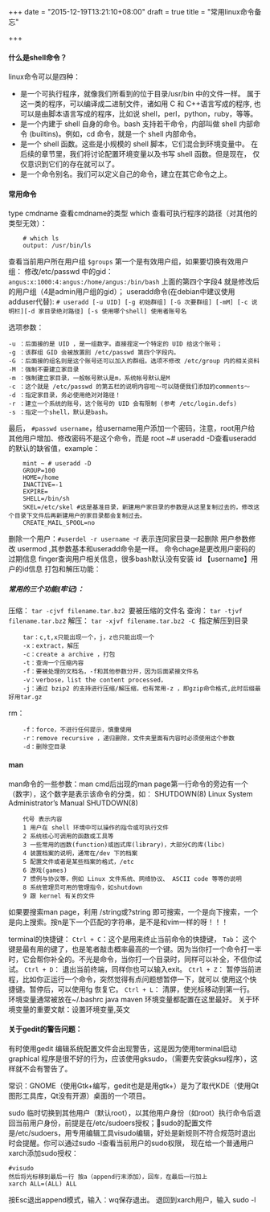 +++
date = "2015-12-19T13:21:10+08:00"
draft = true
title = "常用linux命令备忘"

+++
#### 什么是shell命令？

linux命令可以是四种：

- 是一个可执行程序，就像我们所看到的位于目录/usr/bin 中的文件一样。 属于这一类的程序，可以编译成二进制文件，诸如用 C 和 C++语言写成的程序, 也可以是由脚本语言写成的程序，比如说 shell，perl，python，ruby，等等。
- 是一个内建于 shell 自身的命令。bash 支持若干命令，内部叫做 shell 内部命令 (builtins)。例如，cd 命令，就是一个 shell 内部命令。
- 是一个 shell 函数。这些是小规模的 shell 脚本，它们混合到环境变量中。 在后续的章节里，我们将讨论配置环境变量以及书写 shell 函数。但是现在， 仅仅意识到它们的存在就可以了。
- 是一个命令别名。我们可以定义自己的命令，建立在其它命令之上。

#### 常用命令

type cmdname 查看cmdname的类型
which 查看可执行程序的路径（对其他的类型无效）：

        # which ls
        output: /usr/bin/ls

查看当前用户所在用户组
	`$groups`
第一个是有效用户组，如果要切换有效用户组：
修改/etc/passwd 中的gid：
	`angus:x:1000:4:angus:/home/angus:/bin/bash`
上面的第四个字段4 就是修改后的用户组（4是admin用户组的gid）；
useradd命令(在debian中建议使用adduser代替):
`# useradd [-u UID] [-g 初始群组] [-G 次要群组] [-mM] [-c 说明栏][-d 家目录绝对路径] [-s 使用哪个shell] 使用者账号名`

选项参数：

    -u ：后面接的是 UID ，是一组数字。直接挃定一个特定的 UID 给这个账号；
    -g ：该群组 GID 会被放置刡 /etc/passwd 第四个字段内。
    -G ：后面接的组名则是这个账号还可以加入的群组。选项不修改 /etc/group 内的相关资料
    -M ：强制不要建立家目录
    -m ：强制建立家目录，一般帐号默认是m，系统帐号默认是M
    -c ：这个就是 /etc/passwd 的第五栏的说明内容啦～可以随便我们添加的comments～
    -d ：指定家目录，务必使用绝对对路径！
    -r ：建立一个系统的账号，这个账号的 UID 会有限制 (参考 /etc/login.defs)
    -s ：指定一个shell，默认是bash。

最后，
`#passwd username`，给username用户添加一个密码，注意，root用户给其他用户增加、修改密码不是这个命令，而是
root ~# useradd -D查看useradd的默认的缺省值，example：
```
    mint ~ # useradd -D
    GROUP=100
    HOME=/home
    INACTIVE=-1
    EXPIRE=
    SHELL=/bin/sh
    SKEL=/etc/skel #这是基准目录，新建用户家目录的参数是从这里复制过去的，修改这个目录下文件后再新建用户的家目录都会复制过去。
    CREATE_MAIL_SPOOL=no
```
删除一个用户：`#userdel -r username `-r 表示连同家目录一起删除
用户参数修改 usermod ,其参数基本和useradd命令是一样。
命令chage是更改用户密码的过期信息
finger查询用户相关信息，很多bash默认没有安装
id 【username】用户的id信息
打包和解压功能：

##### 常用的三个功能(牢记)：
压缩： `tar -cjvf filename.tar.bz2 `要被压缩的文件名
查询： `tar -tjvf filename.tar.bz2`
解压： `tar -xjvf filename.tar.bz2 -C `指定解压到目录
```
    tar：c,t,x只能出现一个，j，z也只能出现一个
    -x：extract，解压
    -c：create a archive ，打包
    -t：查询一个压缩内容
    -f：要被处理的文档名，-f和其他参数分开，因为后面紧接文件名
    -v：verbose，list the content processed，
    -j：通过 bzip2 的支持进行压缩/解压缩，也有常用-z ，即gzip命令格式,此时后缀最好用tar.gz
```
rm：
```
    -f：force，不进行任何提示，慎重使用
    -r：remove recursive ，递归删除，文件夹里面有内容时必须使用这个参数
    -d：删除空目录
```
#### man
man命令的一些参数：man cmd后出现的man page第一行命令的旁边有一个（数字），这个数字是表示该命令的分类，如：
SHUTDOWN(8) Linux System Administrator’s Manual SHUTDOWN(8)
```
    代号 表示内容
    1 用户在 shell 环境中可以操作的指令或可执行文件
    2 系统核心可调用的函数或工具等
    3 一些常用的凼数(function)或凼式库(library)，大部分C的库(libc)
    4 装置档案的说明，通常在/dev 下的档案
    5 配置文件或者是某些档案的格式，/etc
    6 游戏(games)
    7 惯例与协议等，例如 Linux 文件系统、网络协议、 ASCII code 等等的说明
    8 系统管理员可用的管理指令，如shutdown
    9 跟 kernel 有关的文件
```
如果要搜索man page，利用 /string或?string 即可搜索，一个是向下搜索，一个是向上搜索。按n是下一个匹配的字符串，是不是和vim一样的呀！！！

terminal的快捷键：
`Ctrl + C`：这个是用来终止当前命令的快捷键，
`Tab`： 这个键是最有用的键了，也是笔者敲击概率最高的一个键。因为当你打一个命令打一半时，它会帮你补全的。不光是命令，当你打一个目录时，同样可以补全，不信你试试。
`Ctrl + D`： 退出当前终端，同样你也可以输入exit。
`Ctrl + Z`： 暂停当前进程，比如你正运行一个命令，突然觉得有点问题想暂停一下，就可以 使用这个快捷键。暂停后，可以使用fg 恢复它。
`Ctrl + L`： 清屏，使光标移动到第一行。
环境变量通常被放在~/.bashrc java maven 环境变量都配置在这里最好。
关于环境变量的重要文献：设置环境变量,英文

#### 关于gedit的警告问题：
有时使用gedit 编辑系统配置文件会出现警告，这是因为使用terminal启动graphical 程序是很不好的行为，应该使用gksudo，（需要先安装gksu程序），这样就不会有警告了。

常识：GNOME（使用Gtk+编写，gedit也是是用gtk+）是为了取代KDE（使用Qt图形工具库，Qt没有开源）桌面的一个项目。

sudo 临时切换到其他用户（默认root），以其他用户身份（如root）执行命令后退回当前用户身份，前提是在/etc/sudoers授权；sudo的配置文件是/etc/sudoers，用专用编辑工具visudo编辑，好处是新规则不符合规范时退出时会提醒。你可以通过sudo -l查看当前用户的sudo权限，
现在给一个普通用户xarch添加sudo授权：

    #visudo
    然后将光标移到最后一行 按a（append行末添加），回车，在最后一行加上 
    xarch ALL=(ALL) ALL

按Esc退出append模式，输入：wq保存退出。
退回到xarch用户，输入 sudo -l

